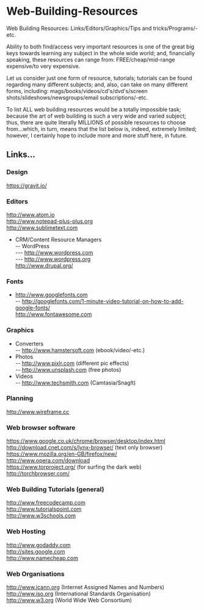 # Web-Building-Resources
Web Building Resources: Links/Editors/Graphics/Tips and tricks/Programs/-etc.  

Ability to both find/access very important resources is one of the great big keys towards learning any subject in the whole wide world; and, financially speaking, these resources can range from: FREE/cheap/mid-range expensive/to very expensive.

Let us consider just one form of resource, tutorials; tutorials can be found regarding many different subjects; and, also, can take on many different forms, including: mags/books/videos/cd's/dvd's/screen shots/slideshows/newsgroups/email subscriptions/-etc.

To list ALL web building resources would be a totally impossible task; because the art of web building is such a very wide and varied subject; thus, there are quite literally MILLIONS of possible resources to choose from...which, in turn, means that the list below is, indeed, extremely limited; however, I certainly hope to include more and more stuff here, in future.

## Links...

### Design

https://gravit.io/  

### Editors

http://www.atom.io  
http://www.notepad-plus-plus.org  
http://www.sublimetext.com  
- CRM/Content Resource Managers  
-- WordPress  
--- http://www.wordpress.com  
--- http://www.wordpress.org  
http://www.drupal.org/

### Fonts

- http://www.googlefonts.com  
-- http://googlefonts.com/1-minute-video-tutorial-on-how-to-add-google-fonts/  
http://www.fontawesome.com  

### Graphics

- Converters  
-- http://www.hamstersoft.com  (ebook/video/-etc.)  
- Photos  
-- http://www.pixlr.com  (different pic effects)  
-- http://www.unsplash.com  (free photos) 
- Videos  
-- http://www.techsmith.com  (Camtasia/SnagIt)  

### Planning

http://www.wireframe.cc  

### Web browser software

https://www.google.co.uk/chrome/browser/desktop/index.html  
http://download.cnet.com/s/lynx-browser/  (text only browser)  
https://www.mozilla.org/en-GB/firefox/new/  
http://www.opera.com/download  
https://www.torproject.org/  (for surfing the dark web)  
http://torchbrowser.com/  

### Web Building Tutorials (general)

http://www.freecodecamp.com  
http://www.tutorialspoint.com  
http://www.w3schools.com  

### Web Hosting

http://www.godaddy.com  
http://sites.google.com  
http://www.namecheap.com  

### Web Organisations

http://www.icann.org (Internet Assigned Names and Numbers)  
http://www.iso.org  (International Standards Organisation)  
http://www.w3.org  (World Wide Web Consortium)  


